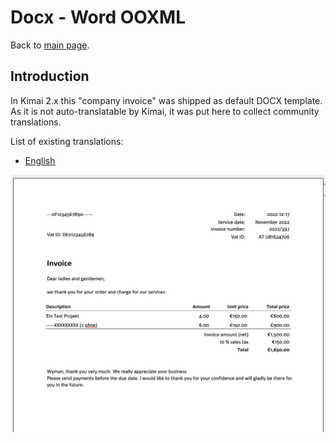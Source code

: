 # Docx - Word OOXML

Back to [main page](https://github.com/kimai/invoice-templates).

## Introduction

In Kimai 2.x this "company invoice" was shipped as default DOCX template.  
As it is not auto-translatable by Kimai, it was put here to collect community translations.

List of existing translations: 

- [English](company-en.docx)

![Screenshot of template](screenshot.png "Screenshot of english template")
